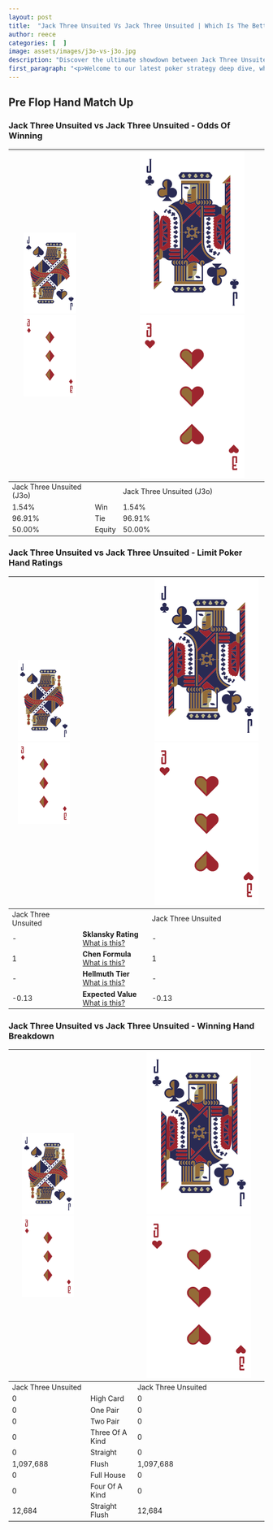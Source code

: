 ```yaml
---
layout: post
title:  "Jack Three Unsuited Vs Jack Three Unsuited | Which Is The Better Hand In Poker? A Complete Guide"
author: reece
categories: [  ]
image: assets/images/j3o-vs-j3o.jpg
description: "Discover the ultimate showdown between Jack Three Unsuited and Jack Three Unsuited in poker! Uncover the odds, strategies, and scenarios where one hand triumphs over the other. Get ready to up your poker game with this thrilling analysis."
first_paragraph: "<p>Welcome to our latest poker strategy deep dive, where we're pitting two distinct hands against each other in a high-stakes showdown: Jack Three Unsuited vs Jack Three Unsuited.</p><p>In the dynamic world of poker, every decision counts, and knowing which hand holds the upper hand is key to your success at the table.</p><p>In this article, we'll dissect these two hands, explore the scenarios where one dominates the other, and equip you with the knowledge to make strategic choices that can tip the odds in your favor.</p><p>Get ready to unravel the intriguing dynamics of these poker hands and elevate your game to new heights.</p>"
---
```




[comment]: # (sp0)

## Pre Flop Hand Match Up

<div class="table hand-ratings" markdown="1"> 



### Jack Three Unsuited vs Jack Three Unsuited - Odds Of Winning


    
| ![image info](assets/images/hand1/J.png) ![image info](assets/images/hand1/3o.png) |  | ![image info](assets/images/hand2/J.png) ![image info](assets/images/hand2/3o.png) |
| -------- | -------- | -------- |
| Jack Three Unsuited (J3o) |  | Jack Three Unsuited (J3o) |
| 1.54% | Win | 1.54% |
| 96.91% | Tie | 96.91% |
| 50.00% | Equity | 50.00% |




[comment]: # (sp1)



### Jack Three Unsuited vs Jack Three Unsuited - Limit Poker Hand Ratings


    
| ![image info](assets/images/hand1/J.png) ![image info](assets/images/hand1/3o.png) |  | ![image info](assets/images/hand2/J.png) ![image info](assets/images/hand2/3o.png) |
| -------- | -------- | -------- |
| Jack Three Unsuited |  | Jack Three Unsuited |
| - | **Sklansky Rating** [What is this?](/sklansky-rating-explained) | - |
| 1 | **Chen Formula** [What is this?](/chen-formula-explained) | 1 |
| - | **Hellmuth Tier** [What is this?](/Hellmuth-tier-explained) | - |
| -0.13 | **Expected Value** [What is this?](/expected-value-explained) | -0.13 |




[comment]: # (sp2)



### Jack Three Unsuited vs Jack Three Unsuited - Winning Hand Breakdown


    
| ![image info](assets/images/hand1/J.png) ![image info](assets/images/hand1/3o.png) |  | ![image info](assets/images/hand2/J.png) ![image info](assets/images/hand2/3o.png) |
| -------- | -------- | -------- |
| Jack Three Unsuited |  | Jack Three Unsuited |
| 0 | High Card | 0 |
| 0 | One Pair | 0 |
| 0 | Two Pair | 0 |
| 0 | Three Of A Kind | 0 |
| 0 | Straight | 0 |
| 1,097,688 | Flush | 1,097,688 |
| 0 | Full House | 0 |
| 0 | Four Of A Kind | 0 |
| 12,684 | Straight Flush | 12,684 |




[comment]: # (sp3)



</div>

[comment]: # (sp4)



[comment]: # (sp5)

